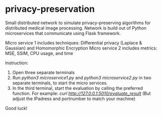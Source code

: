 # privacy-preservation
Small distributed network to simulate privacy-preserving algorithms for distributed medical image processing.
Network is build out of Python microservices that communicate using Flask framework.

Micro service 1 includes techniques: Differential privacy (Laplace & Gaussian) and Homomorphic Encryption
Micro service 2 includes metrics: MSE, SSIM, CPU usage, and time


Instruction:
1. Open three separate terminals
2. Run _python3 microservice1.py_ and _python3 microservice2.py_ in two separate terminals, to start the micro services.
3. In the third terminal, start the evaluation by calling the preferred function. For example: _curl http://127.0.0.1:5010/evaluate_result_ (But adjust the IPadress and portnumber to match your machine)

Good luck!
